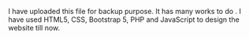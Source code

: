 I have uploaded this file for backup purpose. It has many works to do . I have used HTML5, CSS, Bootstrap 5, PHP and JavaScript to design the website till now.
